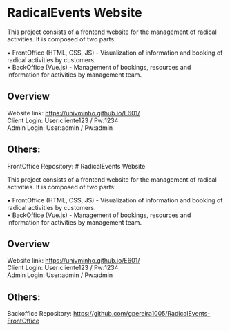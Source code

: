 # RadicalEvents Website

This project consists of a frontend website for the management of radical activities. It is composed of two parts:

  • FrontOffice (HTML, CSS, JS) - Visualization of information and booking of radical activities by customers.<br />
  • BackOffice (Vue.js) - Management of bookings, resources and information for activities by management team.<br />

## Overview

Website link: https://univminho.github.io/E601/ <br />
Client Login: User:cliente123 / Pw:1234 <br />
Admin Login: User:admin / Pw:admin

## Others:

FrontOffice Repository: # RadicalEvents Website

This project consists of a frontend website for the management of radical activities. It is composed of two parts:

  • FrontOffice (HTML, CSS, JS) - Visualization of information and booking of radical activities by customers.<br />
  • BackOffice (Vue.js) - Management of bookings, resources and information for activities by management team.<br />

## Overview

Website link: https://univminho.github.io/E601/ <br />
Client Login: User:cliente123 / Pw:1234 <br />
Admin Login: User:admin / Pw:admin

## Others:

Backoffice Repository: https://github.com/gpereira1005/RadicalEvents-FrontOffice


